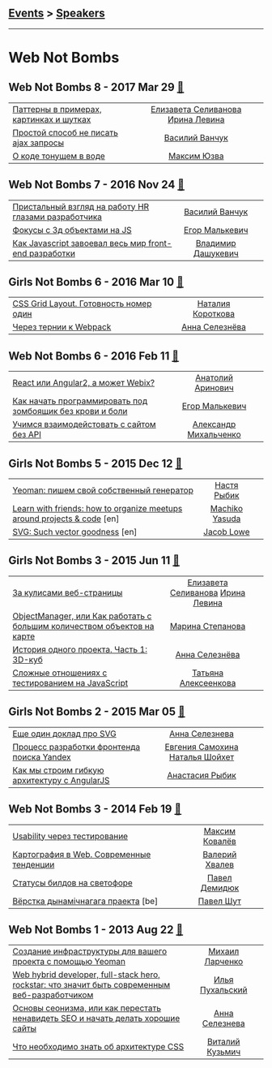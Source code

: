 ## [Events](../README.md) > [Speakers](../speakers.md)
---

# Web Not Bombs

## Web Not Bombs 8 - 2017 Mar 29 [:movie_camera:](https://www.youtube.com/playlist?list=PLrOBnk7g6QXqcws9poHa6LKVyOsVjvA5Z)
| | | |
| --- | :---: | --- |
| [Паттерны в примерах, картинках и шутках](https://www.youtube.com/watch?v=wW9oOAktRhk)  |  [Елизавета Селиванова](speakers/Елизавета%20Селиванова.md)  [Ирина Левина](speakers/Ирина%20Левина.md)  |    |
| [Простой способ не писать ajax запросы](https://www.youtube.com/watch?v=EbUWzUiOpx0)  |  [Василий Ванчук](speakers/Василий%20Ванчук.md)  |    |
| [О коде тонущем в воде](https://www.youtube.com/watch?v=S1dPWBt5IFc)  |  [Максим Юзва](speakers/Максим%20Юзва.md)  |    |
## Web Not Bombs 7 - 2016 Nov 24 [:movie_camera:](https://www.youtube.com/playlist?list=PLrOBnk7g6QXpieHOOyx3E5ZQ9nzlH7aEj)
| | | |
| --- | :---: | --- |
| [Пристальный взгляд на работу HR глазами разработчика](https://www.youtube.com/watch?v=xEG_44KzdZ8)  |  [Василий Ванчук](speakers/Василий%20Ванчук.md)  |    |
| [Фокусы с 3д объектами на JS](https://www.youtube.com/watch?v=Vl6Ftg_SYZ0)  |  [Егор Малькевич](speakers/Егор%20Малькевич.md)  |    |
| [Как Javascript завоевал весь мир front-end разработки](https://www.youtube.com/watch?v=SpFaCSyIy5Q)  |  [Владимир Дашукевич](speakers/Владимир%20Дашукевич.md)  |    |
## Girls Not Bombs 6 - 2016 Mar 10 [:movie_camera:](https://www.youtube.com/playlist?list=PLrOBnk7g6QXpgGYmw7C76NWkHbuQWIeka)
| | | |
| --- | :---: | --- |
| [CSS Grid Layout. Готовность номер один](https://www.youtube.com/watch?v=Mff-bwBDxWM)  |  [Наталия Короткова](speakers/Наталия%20Короткова.md)  |    |
| [Через тернии к Webpack](https://www.youtube.com/watch?v=K2E2IVTgkrI)  |  [Анна Селезнёва](speakers/Анна%20Селезнёва.md)  |    |
## Web Not Bombs 6 - 2016 Feb 11 [:movie_camera:](https://www.youtube.com/playlist?list=PLrOBnk7g6QXoIl1LEMkbWk7btGbUrNpxf)
| | | |
| --- | :---: | --- |
| [React или Angular2, а может Webix?](https://www.youtube.com/watch?v=QmnJ2J4BaDE)  |  [Анатолий Аринович](speakers/Анатолий%20Аринович.md)  |    |
| [Как начать программировать под зомбоящик без крови и боли](https://www.youtube.com/watch?v=tUd8R4BRG7o)  |  [Егор Малькевич](speakers/Егор%20Малькевич.md)  |    |
| [Учимся взаимодейстовать с сайтом без API](https://www.youtube.com/watch?v=62gnJYouPl4)  |  [Александр Михальченко](speakers/Александр%20Михальченко.md)  |    |
## Girls Not Bombs 5 - 2015 Dec 12 [:movie_camera:](https://www.youtube.com/watch?v=gG-_blRwApQ)
| | | |
| --- | :---: | --- |
| [Yeoman: пишем свой собственный генератор](https://www.youtube.com/watch?v=FfF5e7ytmDw)  |  [Настя Рыбик](speakers/Настя%20Рыбик.md)  |    |
| [Learn with friends: how to organize meetups around projects &amp; code](https://www.youtube.com/watch?v=gG-_blRwApQ) [en] |  [Machiko Yasuda](speakers/Machiko%20Yasuda.md)  |    |
| [SVG: Such vector goodness](https://www.youtube.com/watch?v=gG-_blRwApQ) [en] |  [Jacob Lowe](speakers/Jacob%20Lowe.md)  |    |
## Girls Not Bombs 3 - 2015 Jun 11 [:movie_camera:](https://www.youtube.com/playlist?list=PLrOBnk7g6QXr0RoeLZS_t8RygZ8k3EDUh)
| | | |
| --- | :---: | --- |
| [За кулисами веб-страницы](https://www.youtube.com/watch?v=K5U4CAJAKJY)  |  [Елизавета Селиванова](speakers/Елизавета%20Селиванова.md)  [Ирина Левина](speakers/Ирина%20Левина.md)  |    |
| [ObjectManager, или Как работать с большим количеством объектов на карте](https://www.youtube.com/watch?v=jnFuRDKUtK4)  |  [Марина Степанова](speakers/Марина%20Степанова.md)  |    |
| [История одного проекта. Часть 1: 3D-куб](https://www.youtube.com/watch?v=MmQyL7H2ObI)  |  [Анна Селезнёва](speakers/Анна%20Селезнёва.md)  |    |
| [Сложные отношениях с тестированием на JavaScript](https://www.youtube.com/watch?v=rIgAxfyYyOo)  |  [Татьяна Алексеенкова](speakers/Татьяна%20Алексеенкова.md)  |    |
## Girls Not Bombs 2 - 2015 Mar 05 [:movie_camera:](https://www.youtube.com/playlist?list=PLrOBnk7g6QXrlnahZ3CD6SLMRWav4BWyQ)
| | | |
| --- | :---: | --- |
| [Еще один доклад про SVG](https://www.youtube.com/watch?v=aVlhxKkn5OE)  |  [Анна Селезнева](speakers/Анна%20Селезнева.md)  |    |
| [Процесс разработки фронтенда поиска Yandex](https://www.youtube.com/watch?v=WprFkYKuQj0)  |  [Евгения Самохина](speakers/Евгения%20Самохина.md)  [Наталья Шойхет](speakers/Наталья%20Шойхет.md)  |    |
| [Как мы строим гибкую архитектуру с AngularJS](https://www.youtube.com/watch?v=c6DY7R8F9r8)  |  [Анастасия Рыбик](speakers/Анастасия%20Рыбик.md)  |    |
## Web Not Bombs 3 - 2014 Feb 19 [:movie_camera:](https://www.youtube.com/playlist?list=PLrOBnk7g6QXq4b_rBvWaZSahx2sQV20VA)
| | | |
| --- | :---: | --- |
| [Usability через тестирование](https://www.youtube.com/watch?v=nTMQQ1Q0eAA)  |  [Максим Ковалёв](speakers/Максим%20Ковалёв.md)  |    |
| [Картография в Web. Современные тенденции](https://www.youtube.com/watch?v=mQj1slTqXuM)  |  [Валерий Хвалев](speakers/Валерий%20Хвалев.md)  |    |
| [Статусы билдов на светофоре](https://www.youtube.com/watch?v=YtWpfWLhoIY)  |  [Павел Демидюк](speakers/Павел%20Демидюк.md)  |    |
| [Вёрстка дынамічнагага праекта](https://www.youtube.com/watch?v=cBPAHutLnXk) [be] |  [Павел Шут](speakers/Павел%20Шут.md)  |    |
## Web Not Bombs 1 - 2013 Aug 22 [:movie_camera:](https://www.youtube.com/playlist?list=PLrOBnk7g6QXqZSJmMvTr8xgA41ftgwCf2)
| | | |
| --- | :---: | --- |
| [Создание инфраструктуры для вашего проекта с помощью Yeoman](https://www.youtube.com/watch?v=LieMUGWdYYk)  |  [Михаил Ларченко](speakers/Михаил%20Ларченко.md)  |    |
| [Web hybrid developer, full-stack hero, rockstar: что значит быть современным веб-разработчиком](https://www.youtube.com/watch?v=dMChfHkaTTM)  |  [Илья Пухальский](speakers/Илья%20Пухальский.md)  |    |
| [Основы сеонизма, или как перестать ненавидеть SEO и начать делать хорошие сайты](https://www.youtube.com/watch?v=o2LNfXzVNnc)  |  [Анна Селезнева](speakers/Анна%20Селезнева.md)  |    |
| [Что необходимо знать об архитектуре CSS](https://www.youtube.com/watch?v=MPoB3DsN4pk)  |  [Виталий Кузьмич](speakers/Виталий%20Кузьмич.md)  |    |
